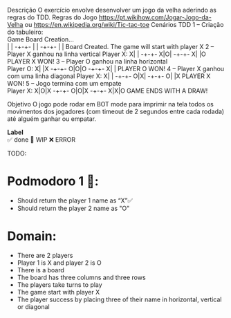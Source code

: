 Descrição 
O exercício envolve desenvolver um jogo da velha aderindo as regras do TDD. 
Regras do Jogo 
https://pt.wikihow.com/Jogar-Jogo-da-Velha ou https://en.wikipedia.org/wiki/Tic-tac-toe 
Cenários TDD 
1 – Criação do tabuleiro:  
Game Board Creation...  
 | | 
-+-+- 
 | | 
-+-+- 
 | | 
Board Created. 
The game will start with player X 
2 – Player X ganhou na linha vertical 
Player X: 
X| | 
-+-+- 
X|O| 
-+-+- 
X| |O 
PLAYER X WON! 
3 – Player O ganhou na linha horizontal  
Player O: 
X| |X 
-+-+- 
O|O|O 
-+-+- 
X| | 
PLAYER O WON! 
4 – Player X ganhou com uma linha diagonal 
Player X: 
X| | 
-+-+- 
O|X| 
-+-+- 
O| |X 
PLAYER X WON! 
5 – Jogo termina com um empate  
Player X: 
X|O|X 
-+-+- 
O|O|X 
-+-+- 
X|X|O
 GAME ENDS WITH A DRAW! 
 
Objetivo 
O jogo pode rodar em BOT mode para imprimir na tela todos os movimentos dos jogadores (com timeout 
de 2 segundos entre cada rodada) até alguém ganhar ou empatar.

**Label**  
✅ done 🚧 WIP ❌ ERROR

TODO:

# Podmodoro 1 🍅:
- Should return the player 1 name as “X”✅ 
- Should return the player 2 name as  "O"


# Domain:
- There are 2 players 
- Player 1 is X and player 2 is O
- There is a board
- The board has three columns and three rows
- The players take turns to play
- The game start with player X
- The player success by placing three of their name in horizontal, vertical or diagonal